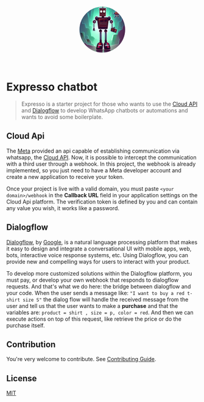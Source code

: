 <p align="center">
  <a href="https://vitejs.dev" target="_blank" rel="noopener noreferrer">
    <img width="120" src="./public/expresso.webp" alt="Expresso logo" style="border-radius:100%"/>
  </a>
</p>
<br/>

# Expresso chatbot

>Expresso is a starter project for those who wants to use the [Cloud API](https://developers.facebook.com/docs/whatsapp/) and [Dialogflow](https://cloud.google.com/dialogflow/docs/) to develop WhatsApp chatbots or automations and wants to avoid some boilerplate.

## Cloud Api

The [Meta](https://developers.facebook.com/?no_redirect=1)  provided an api capable of establishing communication via whatsapp, the [Cloud API](https://developers.facebook.com/docs/whatsapp/cloud-api/). Now, it is possible to intercept the communication with a third user through a webhook. In this project, the webhook is already implemented, so you just need to have a Meta developer account and create a new application to receive your token.

Once your project is live with a valid domain, you must paste `<your domain>/webhook` in the **Callback URL** field in your application settings on the Cloud Api platform. The verification token is defined by you and can contain any value you wish, it works like a password.

## Dialogflow

[Dialogflow](https://cloud.google.com/dialogflow/docs/), by [Google](https://developers.google.com/),  is a natural language processing platform that makes it easy to design and integrate a conversational UI with mobile apps, web, bots, interactive voice response systems, etc. Using Dialogflow, you can provide new and compelling ways for users to interact with your product.

To develop more customized solutions within the Dialogflow platform, you must pay, or develop your own webhook that responds to dialogflow requests. And that's what we do here: the bridge between dialogflow and your code. When the user sends a message like: `"I want to buy a red t-shirt size S"` the dialog flow will handle the received message from the user and tell us that the user wants to make a **purchase** and that the variables are: `product = shirt , size = p, color = red`. And then we can execute actions on top of this request, like retrieve the price or do the purchase itself.

## Contribution

You're very welcome to contribute.
See [Contributing Guide](CONTRIBUTING.md).

## License

[MIT](LICENSE.md)